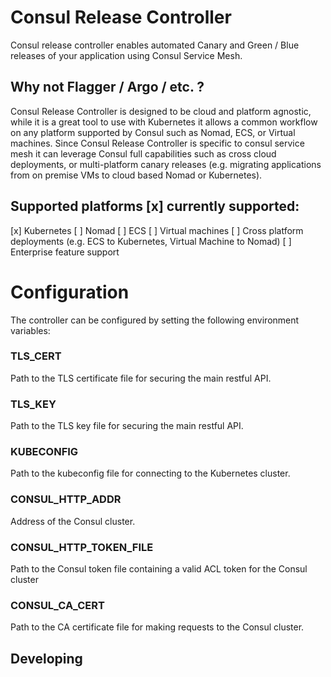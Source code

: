 # Consul Release Controller

Consul release controller enables automated Canary and Green / Blue releases of your application using Consul Service Mesh.

## Why not Flagger / Argo / etc. ?
Consul Release Controller is designed to be cloud and platform agnostic, while it is a great tool to use with Kubernetes it allows a common
workflow on any platform supported by Consul such as Nomad, ECS, or Virtual machines. Since Consul Release Controller is specific to consul
service mesh it can leverage Consul full capabilities such as cross cloud deployments, or multi-platform canary releases (e.g. migrating applications
from on premise VMs to cloud based Nomad or Kubernetes). 

## Supported platforms [x] currently supported:
[x] Kubernetes
[ ] Nomad
[ ] ECS
[ ] Virtual machines
[ ] Cross platform deployments (e.g. ECS to Kubernetes, Virtual Machine to Nomad) 
[ ] Enterprise feature support


# Configuration

The controller can be configured by setting the following environment variables:

### TLS_CERT
Path to the TLS certificate file for securing the main restful API.

### TLS_KEY
Path to the TLS key file for securing the main restful API.

### KUBECONFIG
Path to the kubeconfig file for connecting to the Kubernetes cluster.

### CONSUL_HTTP_ADDR
Address of the Consul cluster.

### CONSUL_HTTP_TOKEN_FILE
Path to the Consul token file containing a valid ACL token for the Consul cluster

### CONSUL_CA_CERT
Path to the CA certificate file for making requests to the Consul cluster.

## Developing
